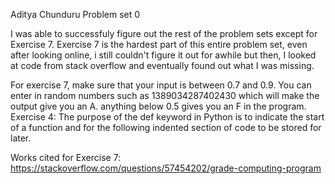 Aditya Chunduru
Problem set 0

I was able to successfuly figure out the rest of the problem sets except for Exercise 7. 
Exercise 7 is the hardest part of this entire problem set, even after looking online, i still couldn't figure it out for awhile
but then, I looked at code from stack overflow and eventually found out what I was missing.

For exercise 7, make sure that your input is between 0.7 and 0.9. You can enter in random numbers such as 1389034287402430 which will make the output give you an A. 
anything below 0.5 gives you an F in the program.
Exercise 4: The purpose of the def keyword in Python is to indicate the start of a function and for the following indented section of code to be stored for later. 



Works cited for Exercise 7: https://stackoverflow.com/questions/57454202/grade-computing-program 
